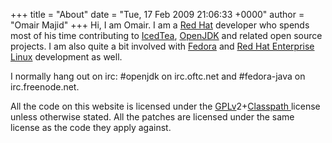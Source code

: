 +++
title = "About"
date = "Tue, 17 Feb 2009 21:06:33 +0000"
author = "Omair Majid"
+++
Hi, I am Omair. I am a [Red Hat](http://www.redhat.com) developer who spends most of his time contributing to [IcedTea](http://icedtea.classpath.org), [OpenJDK](http://openjdk.java.net/) and related open source projects. I am also quite a bit involved with [Fedora](http://www.fedoraproject.org) and [Red Hat Enterprise Linux](http://www.redhat.com/rhel/) development as well.  
  
I normally hang out on irc: #openjdk on irc.oftc.net and #fedora-java on
irc.freenode.net.  
  
All the code on this website is licensed under the [GPLv](http://www.gnu.org/licenses/gpl-2.0.html)2+[Classpath ](http://www.gnu.org/software/classpath/license.html) license unless otherwise stated. All the patches are licensed under the same license as the code they apply against.


